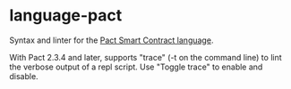 # language-pact

Syntax and linter for the [Pact Smart Contract language](http://kadena.io/pact).

With Pact 2.3.4 and later, supports "trace" (-t on the command line) to lint the verbose output of a repl script.
Use "Toggle trace" to enable and disable.
